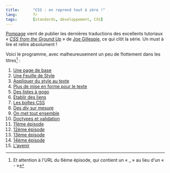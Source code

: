 ```yaml
--- 
title:      "CSS : on reprend tout à zéro !" 
lang:       fr 
tags:       [standards, développement, CSS]
---
```


[Pompage](http://pompage.net/) vient de publier les dernières traductions des excellents tutoriaux « *[CSS from the Ground Up](http://www.wpdfd.com/editorial/basics/index.html)* » de [Joe Gillespie](http://www.wpdfd.com/), ce qui clôt la série. Un must à lire et relire absolument !


Voici le programme, avec malheureusement un peu de flottement dans les titres[^1] :

1. [Une page de base](http://pompage.net/pompe/cssdezero-1/)
1. [Une Feuille de Style](http://pompage.net/pompe/cssdezero-2/)
1. [Appliquer du style au texte](http://pompage.net/pompe/cssdezero-3/)
1. [Plus de mise en forme pour le texte](http://pompage.net/pompe/cssdezero-4/)
1. [Des listes à gogo](http://pompage.net/pompe/cssdezero-5/)
1. [Etablir des liens](http://pompage.net/pompe/cssdezero_6/)
1. [Les boîtes CSS](http://pompage.net/pompe/cssdezero-7/)
1. [Des *div* sur mesure](http://pompage.net/pompe/cssdezero-8/)
1. [On met tout ensemble](http://pompage.net/pompe/cssdezero-9/)
1. [Doctypes et validation](http://pompage.net/pompe/cssdezero-10/)
1. [11ème épisode](http://pompage.net/pompe/cssdezero-11/)
1. [12ème épisode](http://pompage.net/pompe/cssdezero-12/)
1. [13ème épisode](http://pompage.net/pompe/cssdezero-13/)
1. [14ème épisode](http://pompage.net/pompe/cssdezero-14/)
1. [L'avenir](http://pompage.net/pompe/cssdezero-15/)



[^1]: Et attention à l'URL du 6ème épisode, qui contient un « _ » au lieu d'un « - »
